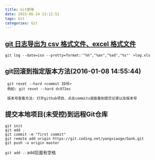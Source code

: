 ```yaml
---
title: Git使用
date: 2015-06-24 13:12:52
tags: Git
categories: Git
---
```

## [git 日志导出为 csv 格式文件、excel 格式文件](http://blog.csdn.net/function_star/article/details/53581118?_t_t_t=0.7648553444399255)
```
git log --date=iso --pretty=format:'"%h","%an","%ad","%s"' >log.xls
```

## git回滚到指定版本方法(2016-01-08 14:55:44)
```
 git reset --hard <commit ID号>
 例如: git reset --hard dc972ec
 
 版本号查看方法: 打开github项目，点击commits就能看到提交记录以及版本号
```
<!-- more -->

## 提交本地项目(未受控)到远程Git仓库
```
git init
git add .
git commit -m "first commit"
git remote add origin https://git.coding.net/yangxiaoge/Gank.git
git push -u origin master
```

`git add .`: add后面有空格



